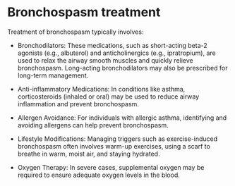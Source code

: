 # Bronchospasm treatment

Treatment of bronchospasm typically involves:

* Bronchodilators: These medications, such as short-acting beta-2 agonists (e.g., albuterol) and anticholinergics (e.g., ipratropium), are used to relax the airway smooth muscles and quickly relieve bronchospasm. Long-acting bronchodilators may also be prescribed for long-term management.

* Anti-inflammatory Medications: In conditions like asthma, corticosteroids (inhaled or oral) may be used to reduce airway inflammation and prevent bronchospasm.

* Allergen Avoidance: For individuals with allergic asthma, identifying and avoiding allergens can help prevent bronchospasm.

* Lifestyle Modifications: Managing triggers such as exercise-induced bronchospasm often involves warm-up exercises, using a scarf to breathe in warm, moist air, and staying hydrated.

* Oxygen Therapy: In severe cases, supplemental oxygen may be required to ensure adequate oxygen levels in the blood.
